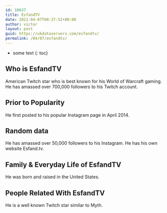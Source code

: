 ```yaml
---
id: 10637
title: EsfandTV
date: 2021-04-07T08:37:52+00:00
author: victor
layout: post
guid: https://ukdataservers.com/esfandtv/
permalink: /04/07/esfandtv/
---
```


* some text
{: toc}


## Who is EsfandTV



American Twitch star who is best known for his World of Warcraft gaming. He has amassed over 700,000 followers to his Twitch account.

                
                
                
## Prior to Popularity



He first posted to his popular Instagram page in April 2014.

                
                
                
## Random data



He has amassed over 50,000 followers to his Instagram. He has his own website Esfand.tv.

                
                
                
## Family & Everyday Life of EsfandTV



He was born and raised in the United States.

                
                
                
## People Related With EsfandTV



He is a well known Twitch star similar to Myth.

                
              
            
          
          
          